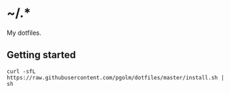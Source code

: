 # ~/.*

My dotfiles.

## Getting started

```
curl -sfL https://raw.githubusercontent.com/pgolm/dotfiles/master/install.sh | sh
```